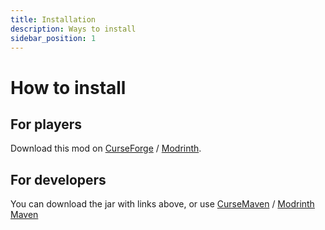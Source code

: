 ```yaml
---
title: Installation
description: Ways to install
sidebar_position: 1
---
```


# How to install

## For players

Download this mod on [CurseForge](https://www.curseforge.com/minecraft/mc-mods/mobs-banner) / [Modrinth](https://modrinth.com/mod/mobs-banner).

## For developers

You can download the jar with links above, or use [CurseMaven](https://cursemaven.com) / [Modrinth Maven](https://support.modrinth.com/en/articles/8801191-modrinth-maven)